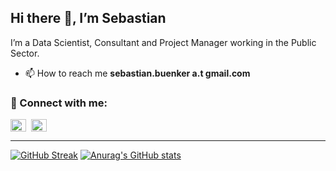 <!-- ![visitors](https://visitor-badge.glitch.me/badge?page_id=sbuenker.32&left_color=grey&right_color=blue) -->

## Hi there 👋, I’m Sebastian
I’m a Data Scientist, Consultant and Project Manager working in the Public Sector.
<br>
<!-- - 🔭 I’ve just finished my data science bootcamp with [neuefische](https://github.com/neuefische) with a capstone on **flood insurance claim classification and amount prediction** (find it [here](https://github.com/sbuenker/florita)).
- 🌱 I’m currently honing my skills in data engineering. -->

- 📫 How to reach me **sebastian.buenker a.t gmail.com**

### 🤝 Connect with me:
<a href="https://linkedin.com/in/sebastianbuenker" target="_blank"><img align="center" src="https://raw.githubusercontent.com/rahuldkjain/github-profile-readme-generator/master/src/images/icons/Social/linked-in-alt.svg" alt="sebastianbuenker" height="20" width="25" /></a>
&nbsp;<a href="https://twitter.com/sbuenquer" target="_blank"><img align="center" src="https://raw.githubusercontent.com/rahuldkjain/github-profile-readme-generator/master/src/images/icons/Social/twitter.svg" alt="sbuenquer" height="20" width="25" /></a>

---
[![GitHub Streak](https://github-readme-streak-stats.herokuapp.com?user=sbuenker)](https://git.io/streak-stats)
[![Anurag's GitHub stats](https://github-readme-stats.vercel.app/api?username=sbuenker)](https://github.com/anuraghazra/github-readme-stats)


<!--
**sbuenker/sbuenker** is a ✨ _special_ ✨ repository because its `README.md` (this file) appears on your GitHub profile.

Here are some ideas to get you started:

- 🔭 I’m currently working on ...
- 🌱 I’m currently learning ...
- 👯 I’m looking to collaborate on ...
- 🤔 I’m looking for help with ...
- 💬 Ask me about ...
- 📫 How to reach me: ...
- 😄 Pronouns: ...
- ⚡ Fun fact: ...
-->
